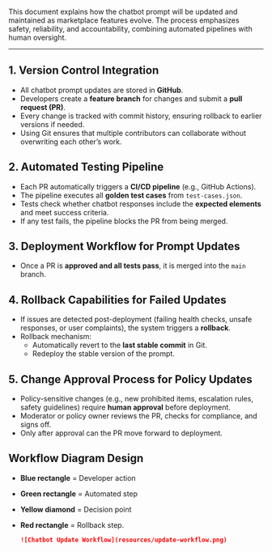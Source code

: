 
This document explains how the chatbot prompt will be updated and maintained as marketplace features evolve. The process emphasizes safety, reliability, and accountability, combining automated pipelines with human oversight.

---

## 1. Version Control Integration
- All chatbot prompt updates are stored in **GitHub**.
- Developers create a **feature branch** for changes and submit a **pull request (PR)**.
- Every change is tracked with commit history, ensuring rollback to earlier versions if needed.
- Using Git ensures that multiple contributors can collaborate without overwriting each other’s work.

## 2. Automated Testing Pipeline
- Each PR automatically triggers a **CI/CD pipeline** (e.g., GitHub Actions).
- The pipeline executes all **golden test cases** from `test-cases.json`.
- Tests check whether chatbot responses include the **expected elements** and meet success criteria.
- If any test fails, the pipeline blocks the PR from being merged.

## 3. Deployment Workflow for Prompt Updates
- Once a PR is **approved and all tests pass**, it is merged into the `main` branch.

## 4. Rollback Capabilities for Failed Updates
- If issues are detected post-deployment (failing health checks, unsafe responses, or user complaints), the system triggers a **rollback**.
- Rollback mechanism:
  - Automatically revert to the **last stable commit** in Git.
  - Redeploy the stable version of the prompt.

## 5. Change Approval Process for Policy Updates
- Policy-sensitive changes (e.g., new prohibited items, escalation rules, safety guidelines) require **human approval** before deployment.
- Moderator or policy owner reviews the PR, checks for compliance, and signs off.
- Only after approval can the PR move forward to deployment.

## Workflow Diagram Design

- **Blue rectangle** = Developer action 
- **Green rectangle** = Automated step 
- **Yellow diamond** = Decision point
- **Red rectangle** = Rollback step.

  ```markdown
  ![Chatbot Update Workflow](resources/update-workflow.png)

